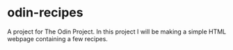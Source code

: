 # odin-recipes
A project for The Odin Project.
In this project I will be making a simple HTML webpage containing a few recipes.